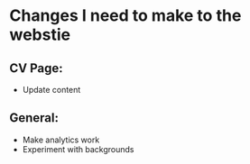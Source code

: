 # Changes I need to make to the webstie

## CV Page:
- Update content

## General:
- Make analytics work
- Experiment with backgrounds